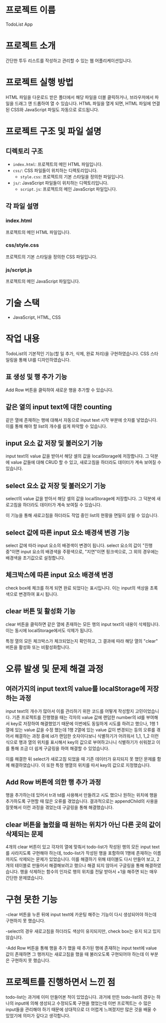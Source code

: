 # 프로젝트 이름

TodoList App

# 프로젝트 소개

간단한 투두 리스트를 작성하고 관리할 수 있는 웹 어플리케이션입니다.

# 프로젝트 실행 방법

HTML 파일을 다운로드 받은 폴더에서 해당 파일을 더블 클릭하거나, 브라우저에서 파일을 드래그 앤 드롭하여 열 수 있습니다.
HTML 파일을 열게 되면, HTML 파일에 연결된 CSS와 JavaScript 파일도 자동으로 로드됩니다.

# 프로젝트 구조 및 파일 설명

## 디렉토리 구조

- `index.html`: 프로젝트의 메인 HTML 파일입니다.
- `css/`: CSS 파일들이 위치하는 디렉토리입니다.
  - `style.css`: 프로젝트의 기본 스타일을 정의한 파일입니다.
- `js/`: JavaScript 파일들이 위치하는 디렉토리입니다.
  - `script.js`: 프로젝트의 메인 JavaScript 파일입니다.

## 각 파일 설명

### index.html

프로젝트의 메인 HTML 파일입니다.

### css/style.css

프로젝트의 기본 스타일을 정의한 CSS 파일입니다.

### js/script.js

프로젝트의 메인 JavaScript 파일입니다.

# 기술 스택

- JavaScript, HTML, CSS

# 작업 내용

TodoList의 기본적인 기능(할 일 추가, 삭제, 완료 처리)을 구현하였습니다.
CSS 스타일링을 통해 UI를 디자인하였습니다.

## 표 생성 및 행 추가 기능

Add Row 버튼을 클릭하여 새로운 행을 추가할 수 있습니다.

## 같은 열의 input text에 대한 counting

같은 열에 존재하는 행에 대해서 자동으로 input text 시작 부분에 숫자를 넣었습니다. 이를 통해 해야 할 list의 개수를 쉽게 파악할 수 있습니다.

## input 요소 값 저장 및 불러오기 기능

input text의 value 값을 받아서 해당 셀의 값을 localStorage에 저장합니다. 그 덕분에 value 값들에 대해 CRUD 할 수 있고, 새로고침을 하더라도 데이터가 계속 보여질 수 있습니다.

## select 요소 값 저장 및 불러오기 기능

select의 value 값을 받아서 해당 셀의 값을 localStorage에 저장합니다. 그 덕분에 새로고침을 하더라도 데이터가 계속 보여질 수 있습니다.

이 기능을 통해 새로고침을 하더라도 작업 중인 list의 현황을 면밀히 살필 수 있습니다.

## select 값에 따른 input 요소 배경색 변경 기능

select 값에 따라 input 요소의 배경색이 변경이 됩니다. select 요소의 값이 "진행 중"이면 input 요소의 배경색을 주황색으로, "지연"이면 핑크색으로, 그 외의 경우에는 배경색을 초기값으로 설정합니다.

## 체크박스에 따른 input 요소 배경색 변경

check box에 체크를 하게 되면 완료 되었다는 표시입니다. 이는 input의 색상을 초록색으로 변경하여 표시 됩니다.

## clear 버튼 및 활성화 기능

clear 버튼을 클릭하면 같은 열에 존재하는 모든 행의 input text의 내용이 삭제됩니다. 이는 동시에 localStorage에서도 삭제가 됩니다.

특정 열의 모든 체크박스가 체크되었는지 확인하고, 그 결과에 따라 해당 열의 "clear" 버튼을 활성화 또는 비활성화합니다.

# 오류 발생 및 문제 해결 과정

## 여러가지의 input text의 value를 localStorage에 저장하는 과정

input text의 개수가 많아서 이를 관리하기 위한 코드를 어떻게 작성할지 고민이었습니다. 기존 프로젝트를 진행했을 때는 각자의 value 값에 랜덤한 number의 id를 부여해서 key로 저장하여 해결했었기 때문에 이번에도 동일하게 시도를 하려고 했으나, 1행 1열에 있는 value 값을 수정 했는데 1행 2열에 있는 value 값이 변경되는 등의 오류를 겪어서 해결하는 과정 중에 id가 랜덤한 숫자이다보니 식별하기가 어려워서 1_1, 1_2 이런 식으로 행과 열의 위치를 표시해서 key의 값으로 부여하고나니 식별하기가 쉬워졌고 이를 통해 조금 더 쉽게 구글링을 하여 해결할 수 있었습니다.

이를 해결한 뒤 select가 새로고침 되었을 때 기존 데이터가 유지되지 못 했던 문제를 함께 해결하였습니다. 이 또한 특정 행열의 위치를 따서 key의 값으로 지정했습니다.

## Add Row 버튼에 의한 행 추가 과정

행을 추가하는데 있어서 tr과 td를 사용해서 만들려고 시도 했으나 원하는 위치에 행을 추가하도록 구현할 때 많은 오류를 겪었습니다. 결과적으로는 appendChild의 사용을 잘못해서 이런 과정을 겪었는데 구글링을 통해 해결했습니다.

## clear 버튼을 눌렀을 때 원하는 위치가 아닌 다른 곳의 값이 삭제되는 문제

4개의 clear 버튼이 있고 각자의 열에 맞춰서 todo-list가 작성된 행의 모든 input text를 사라지도록 구현해야 하는데, todo-list가 작성된 행을 포함하여 1행에 존재하는 이름 까지도 삭제되는 문제가 있었습니다. 이를 해결하기 위해 테이블도 다시 만들어 보고, 2개의 테이블로 만들어서 해결해보려고 했으나 해결 되지 않아서 구글링을 통해 해결하였습니다. 행을 삭제하는 함수의 인자로 행의 위치를 전달 받아서 +1을 해주면 되는 매우 간단한 문제였습니다.

# 구현 못한 기능

-clear 버튼을 누른 뒤에 input text에 카운팅 해주는 기능이 다시 생성되어야 하는데 구현하지 못 했습니다.

-select의 경우 새로고침을 하더라도 색상이 유지되지만, check box는 유지 되고 있지 않습니다.

-Add Row 버튼을 통해 행을 추가 했을 때 추가된 행에 존재하는 input text에 value 값이 존재하면 그 행까지는 새로고침을 했을 때 불러오도록 구현되어야 하는데 이 부분은 구현하지 못 했습니다.

# 프로젝트를 진행하면서 느낀 점

todo-list는 과거에 이미 만들어본 적이 있었습니다. 과거에 만든 todo-list의 경우는 하나의 input에 의해 생성되고 수정되도록 구현을 했었는데 이번 프로젝트는 수 많은 input들을 관리해야 하기 때문에 상대적으로 더 어렵게 느껴졌지만 많은 것을 배울 수 있었기에 의미가 깊다고 생각합니다.
